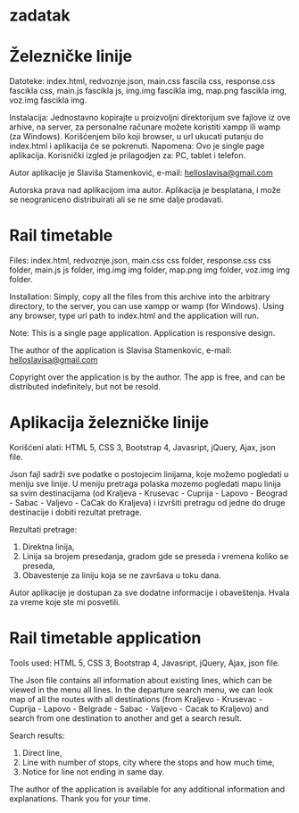 zadatak 
==================

Železničke linije
==================
Datoteke: 
index.html,
redvoznje.json, 
main.css fascila css, 
response.css fascikla css, 
main.js fascikla js, 
img.img fascikla img, 
map.png fascikla img, 
voz.img fascikla img.

Instalacija: Jednostavno kopirajte u proizvoljni direktorijum sve fajlove iz ove arhive, na server, za personalne računare možete koristiti xampp ili wamp (za Windows). Korišćenjem bilo koji browser, u url ukucati putanju do index.html i aplikacija će se pokrenuti.
Napomena: Ovo je single page aplikacija. Korisnički izgled je prilagodjen za: PC, tablet i telefon.

Autor aplikacije je Slaviša Stamenković, e-mail: helloslavisa@gmail.com

Autorska prava nad aplikacijom ima autor. Aplikacija je besplatana, i može se neograniceno distribuirati ali se ne sme dalje prodavati.


Rail timetable 
==================

Files: 
index.html, 
redvoznje.json, 
main.css css folder, 
response.css css folder, 
main.js js folder, 
img.img img folder, 
map.png img folder, 
voz.img img folder.

Installation: Simply, copy all the files from this archive into the arbitrary directory, to the server, you can use xampp or wamp (for Windows). Using any browser, type url path to index.html and the application will run.

Note: This is a single page application. Application is responsive design.

The author of the application is Slavisa Stamenkovic, e-mail: helloslavisa@gmail.com

Copyright over the application is by the author. The app is free, and can be distributed indefinitely, but not be resold.


Aplikacija železničke linije
============================

Korišćeni alati: HTML 5, CSS 3, Bootstrap 4, Javasript, jQuery, Ajax, json file.

Json fajl sadrži sve podatke o postojecim linijama, koje možemo pogledati u meniju sve linije. U meniju pretraga polaska mozemo pogledati mapu linija sa svim destinacijama (od Kraljeva - Krusevac - Cuprija - Lapovo - Beograd - Sabac - Valjevo - CaCak do Kraljeva) i izvršiti pretragu od jedne do druge destinacije i dobiti rezultat pretrage.

Rezultati pretrage:
1.	Direktna linija,
2.	Linija sa brojem presedanja, gradom gde se preseda i vremena koliko se preseda,
3.	Obavestenje za liniju koja se ne završava u toku dana.

Autor aplikacije je dostupan za sve dodatne informacije i obaveštenja. Hvala za vreme koje ste mi posvetili.

Rail timetable application
===========================

Tools used: HTML 5, CSS 3, Bootstrap 4, Javasript, jQuery, Ajax, json file.

The Json file contains all information about existing lines, which can be viewed in the menu all lines. In the departure search menu, we can look map of all the routes with all destinations (from Kraljevo - Krusevac - Cuprija - Lapovo - Belgrade - Sabac - Valjevo - Cacak to Kraljevo) and search from one destination to another and get a search result.

Search results:
1.	Direct line,
2.	Line with number of stops, city where the stops and how much time,
3.	Notice for line not ending in same day.

The author of the application is available for any additional information and explanations. Thank you for your time.
